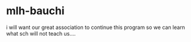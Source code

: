 # mlh-bauchi



i will want our great association to continue this program so we can learn what sch will not teach us.... 
